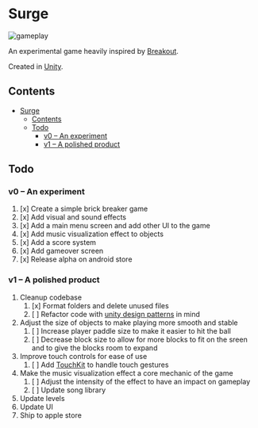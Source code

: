 # Surge

![gameplay](https://github.com/SlickJohnson/Surge/blob/master/gameplay.gif)

An experimental game heavily inspired by [Breakout](https://en.wikipedia.org/wiki/Breakout_(video_game)).

Created in [Unity](https://unity3d.com/).

## Contents

- [Surge](#surge)
  - [Contents](#contents)
  - [Todo](#todo)
    - [v0 – An experiment](#v0-%E2%80%93-an-experiment)
    - [v1 – A polished product](#v1-%E2%80%93-a-polished-product)

## Todo

### v0 – An experiment

1. [x] Create a simple brick breaker game
2. [x] Add visual and sound effects
3. [x] Add a main menu screen and add other UI to the game
4. [x] Add music visualization effect to objects
5. [x] Add a score system
6. [x] Add gameover screen
7. [x] Release alpha on android store

### v1 – A polished product

1. Cleanup codebase
    1. [x] Format folders and delete unused files
    2. [ ] Refactor code with [unity design patterns](https://github.com/Naphier/unity-design-patterns) in mind
2. Adjust the size of objects to make playing more smooth and stable
    1. [ ] Increase player paddle size to make it easier to hit the ball
    2. [ ] Decrease block size to allow for more blocks to fit on the sreen and to give the blocks room to expand
3. Improve touch controls for ease of use
    1. [ ] Add [TouchKit](https://github.com/prime31/TouchKit) to handle touch gestures
4. Make the music visualization effect a core mechanic of the game
    1. [ ] Adjust the intensity of the effect to have an impact on gameplay
    2. [ ] Update song library
5. Update levels
6. Update UI
7. Ship to apple store

